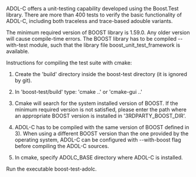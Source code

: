 ADOL-C offers a unit-testing capability developed using the Boost.Test library.
There are more than 400 tests to verify the basic functionality of ADOL-C, including both traceless and trace-based adouble variants.

The minimum required version of BOOST library is 1.59.0. Any older version will cause compile-time errors. 
The BOOST library has to be compiled --with-test module, such that the library file boost_unit_test_framework is available.

Instructions for compiling the test suite with cmake:

1) Create the 'build' directory inside the boost-test directory (it is ignored by git).

2) In 'boost-test/build' type: 'cmake ..' or 'cmake-gui ..'

3) Cmake will search for the system installed version of BOOST. If the minimum required version is not satisfied, please enter the path where an appropriate BOOST version is installed in '3RDPARTY_BOOST_DIR'.

4) ADOL-C has to be compiled with the same version of BOOST defined in 3). When using a different BOOST version than the one provided by the operating system, ADOL-C can be configured with --with-boost flag before compiling the ADOL-C sources.

5) In cmake, specify ADOLC_BASE directory where ADOL-C is installed.

Run the executable boost-test-adolc.
